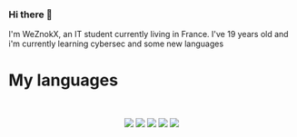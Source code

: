 ### Hi there 👋

I'm WeZnokX, an IT student currently living in France. I've 19 years old and i'm currently learning cybersec and some new languages

# My languages

<br>

<p>
  <div align="center">
      <img src="https://img.shields.io/badge/JavaScript-F7DF1E?style=for-the-badge&logo=javascript&logoColor=black">
      <img src="https://img.shields.io/badge/Node.js-43853D?style=for-the-badge&logo=node.js&logoColor=white">
      <img src="https://img.shields.io/badge/-Python-98b982?style=for-the-badge&logo=python&logoColor=98b982&labelColor=282828">
      <img src="https://img.shields.io/badge/Java-ED8B00?style=for-the-badge&logo=openjdk&logoColor=white">
      <img src="https://shields.io/badge/TypeScript-3178C6?logo=TypeScript&logoColor=FFF&style=flat-square">
  </div>
</p>
